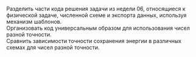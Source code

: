 Разделить части кода решения задачи из недели 06, относящиеся к физической задаче, численной схеме и экспорта данных, используя механизм шаблонов.  
Организовать код универсальным образом для использования чисел разной точности.  
Сравнить зависимости точности сохранения энергии в различных схемах для чисел разной точности.  
